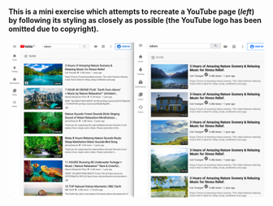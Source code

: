 
#### This is a mini exercise which attempts to recreate a YouTube page (*left*) by following its styling as closely as possible (the YouTube logo has been omitted due to copyright).

![comparison](./image.png)
